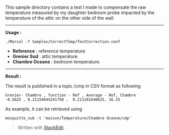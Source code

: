This sample directory contains a test I made to compensate the raw temperature measured by my daughter bedroom probe impacted by the temperature of the attic on the other side of the wall.


----------
**Usage :**

    ./Marcel -f Samples/CorrectTemp/TestCorrection.conf

 - **Reference** : reference temperature
 - **Grenier Sud** : attic temperature
 - **Chambre Oceane** : bedroom temperature.


----------
**Result :**

The result is published in a topic <topic>/cmp in CSV format as following

    Grenier- Chambre , function - Ref , Average - Ref, Chambre
    -0.5625 , 0.21154644241758 ,  0.211181640625, 16.25

As example, it can be retrieved using 

    mosquitto_sub -t 'maison/Temperature/Chambre Oceane/cmp'

> Written with [StackEdit](https://stackedit.io/).

